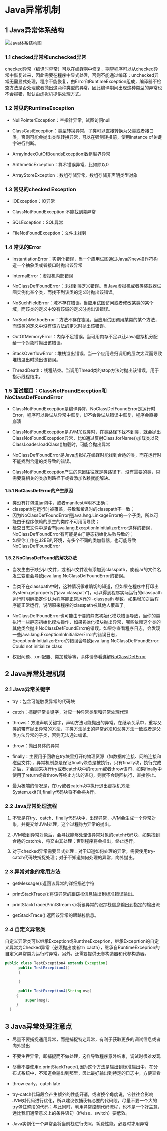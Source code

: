 # Java异常机制

## 1 Java异常体系结构

![Java体系结构图](https://timgsa.baidu.com/timg?image&quality=80&size=b9999_10000&sec=1557074066848&di=a220962754d3ce9e8d5633fd33deb4ac&imgtype=0&src=http%3A%2F%2F5b0988e595225.cdn.sohucs.com%2Fimages%2F20170913%2F277eb90e137d4574b016d63aaedde3aa.png)  

### 1.1 checked异常和unchecked异常

checked异常（编译时异常）可以在编译期中修复，期望程序可以从checked异常中恢复过来，因此需要在程序中显式处理，否则不能通过编译；unchecked异常无需显式处理，程序不能恢复，由Error和RuntimeException组成，编译器不检查方法是否处理或者抛出这两种类型的异常，因此编译期间出现这种类型的异常也不会报错，默认由虚拟机提供处理方式。

### 1.2 常见的RuntimeException

- NullPointerException：空指针异常，试图访问null

- ClassCastException：类型转换异常，子类可以直接转换为父类或者接口类，否则可能会抛出类型转换异常，可以在强制转换前，使用instance of关键字进行判断。

- ArrayIndexOutOfBoundsException:数组越界异常

- ArithmeticException：算术错误异常，比如除以0

- ArrayStoreException：数组存储异常，数组存储非声明类型对象

### 1.3 常见的checked Exception

- IOException：IO异常

- ClassNotFoundException:不能找到类异常

- SQLException：SQL异常

- FileNotFoundException：文件未找到

### 1.4 常见的Error

- InstantiationError：实例化错误，当一个应用试图通过Java的new操作符构造一个抽象类或者接口时抛出该异常

- InternalError：虚拟机内部错误

- NoClassDefFoundError：未找到类定义错误。当Java虚拟机或者类装载器试图实例化某个类，而找不到该类的定义时抛出该错误。

- NoSuchFieldError：域不存在错误。当应用试图访问或者修改某类的某个域，而该类的定义中没有该域的定义时抛出该错误。

- NoSuchMethodError：方法不存在错误。当应用试图调用某类的某个方法，而该类的定义中没有该方法的定义时抛出该错误。

- OutOfMemoryError：内存不足错误。当可用内存不足以让Java虚拟机分配给一个对象时抛出该错误。

- StackOverflowError：堆栈溢出错误。当一个应用递归调用的层次太深而导致堆栈溢出时抛出该错误。

- ThreadDeath：线程结束。当调用Thread类的stop方法时抛出该错误，用于指示线程结束。

### 1.5 面试题目：ClassNotFoundException和NoClassDefFoundError

- ClassNotFoundException是编译异常，NoClassDefFoundError是运行时Error，程序可以尝试从异常中恢复，却不会尝试从错误中恢复，程序会直接崩溃

- ClassNotFoundException是JVM加载类时，在类路径下找不到类，就会抛出ClassNotFoundException异常，比如通过反射Class.forName()加载类以及ClassLoader.loadClass()加载时，可能会抛出异常

- NoClassDefFoundError是Java虚拟机在编译时能找到合适的类，而在运行时不能找到合适的类导致的错误。

- ClassNotFoundException产生的原因往往就是类路径下，没有需要的类，只需要将相关的类放到路径下或者添加依赖就能解决。

#### 1.5.1 NoClassDefError的产生原因

- 类没有打包进jar包中，或者manifest声明不正确；
- classpath在运行时被覆盖，导致和编译时的classpath不一致；
- 因为NoClassDefFoundError是java.lang.LinkageError的一个子类，所以可能由于程序依赖的原生的类库不可用而导致；
- 检查日志文件中是否有java.lang.ExceptionInInitializerError这样的错误，NoClassDefFoundError有可能是由于静态初始化失败导致的；
- 如果你工作在J2EE的环境，有多个不同的类加载器，也可能导致NoClassDefFoundError

#### 1.5.2 NoClassDefFound的解决办法

- 当发生由于缺少jar文件，或者jar文件没有添加到classpath，或者jar的文件名发生变更会导致java.lang.NoClassDefFoundError的错误。

- 当类不在classpath中时，这种情况很难确切的知道，但如果在程序中打印出System.getproperty(“java.classpath”)，可以得到程序实际运行的classpath运行时明确指定你认为程序能正常运行的 -classpath 参数，如果增加之后程序能正常运行，说明原来程序的classpath被其他人覆盖了。

- NoClassDefFoundError也可能由于类的静态初始化模块错误导致，当你的类执行一些静态初始化模块操作，如果初始化模块抛出异常，哪些依赖这个类的其他类会抛出NoClassDefFoundError的错误。如果你查看程序日志，会发现一些java.lang.ExceptionInInitializerError的错误日志，ExceptionInInitializerError的错误会导致java.lang.NoClassDefFoundError: Could not initialize class

- 权限问题、xml配置、类加载等等，具体请参看[详解NoClassDefError](https://blog.csdn.net/jamesjxin/article/details/46606307)

## 2 Java异常处理机制

### 2.1 Java异常关键字

- try：包含可能触发异常的代码块

- catch：捕捉异常关键字，对应一种异常类型和异常处理代理

- throws：方法声明关键字，声明方法可能抛出的异常。在继承关系中，重写父类的带有抛出异常的方法，子类方法抛出的异常必须和父类方法一致或者是父类方法异常的子类，否则无法通过编译。

- throw：抛出具体的异常

- finally：主要用于回收在try块里打开的物理资源（如数据库连接、网络连接和磁盘文件），异常机制总是保证finally块总是被执行。只有finally块，执行完成之后，才会回来执行try或者catch块中的return或者throw语句，如果finally中使用了return或者throw等终止方法的语句，则就不会跳回执行，直接停止。

- 最为极端的情况是，在try或者catch块中执行退出虚拟机方法System.exit(1),finally代码块将不会被执行。

### 2.2 Java异常处理流程

1. 不管是在try、catch、finally代码块中，出现异常，JVM会生成一个异常对象，并提交给JVM处理，这个过程称为异常的抛出。

2. JVM收到异常对象后，会寻找能够处理该异常对象的catch代码块，如果找到合适的catch块，将交由其处理；否则程序将会推出，终止运行。

3. 对于checked异常需要显式处理：对于知道如何处理的异常，需要使用try-catch代码块捕捉处理；对于不知道如何处理的异常，向外抛出。

### 2.3 异常对象的常用方法

- getMessage():返回该异常的详细描述字符

- printStackTrace():将该异常的跟踪栈信息输出到标准错误输出。

- printStackTrace(PrintStream s):将该异常的跟踪栈信息输出到指定的输出流

- getStackTrace():返回该异常的跟踪栈信息。

### 2.4 自定义异常类

自定义异常类可以继承Exception或RuntimeExceprion，继承Exceprtion的自定义异常为Checked异常（必须抛出或者try cacth），继承自RuntimeExceprion的自定义异常类为运行时异常。另外，还需要提供无参构造器和代参构造器。

```java
public class TestException4 extends Exception{
      public TestException4()
      {

      }
  
      public TestException4(String msg)
     {
         super(msg);
     }
  }
```

## 3 Java异常处理注意点

- 尽量不要捕捉通用异常，而是捕捉特定异常，有利于获取更多的调试信息或者向外抛出

- 不要生吞异常，即捕捉而不做处理，这样导致程序意外结束，调试时很难发现

- 尽量不要使用e.printStackTrace(),因为这个方法是输出到标准输出中，在分布式系统中，不知道会输出到那里，因此最好输出到特定的日志中，方便查看

- throw early，catch late

- try-catch代码段会产生额外的性能开销，或者换个角度说，它往往会影响JVM对代码进行优化，所以建议仅捕获有必要的代码段，尽量不要一个大的try包住整段的代码；与此同时，利用异常控制代码流程，也不是一个好主意，远比我们通常意义上的条件语句（if/else、switch）要低效。

- Java实例化一个异常会将当前栈进行快照，耗费性能，必要时才用异常
